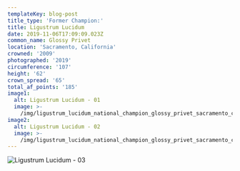 ```yaml
---
templateKey: blog-post
title_type: 'Former Champion:'
title: Ligustrum Lucidum
date: 2019-11-06T17:09:09.023Z
common_name: Glossy Privet
location: 'Sacramento, California'
crowned: '2009'
photographed: '2019'
circumference: '107'
height: '62'
crown_spread: '65'
total_af_points: '185'
image1:
  alt: Ligustrum Lucidum - 01
  image: >-
    /img/ligustrum_lucidum_national_champion_glossy_privet_sacramento_ca_11-07-2019_american_forests_brian_kelley.jpg
image2:
  alt: Ligustrum Lucidum - 02
  image: >-
    /img/ligustrum_lucidum_national_champion_glossy_privet_sacramento_ca_11-07-2019_american_forests_brian_kelley_base.jpg
---
```

![Ligustrum Lucidum - 03](/img/ligustrum_lucidum_national_champion_glossy_privet_sacramento_ca_11-07-2019_american_forests_brian_kelley_scale.jpg)
